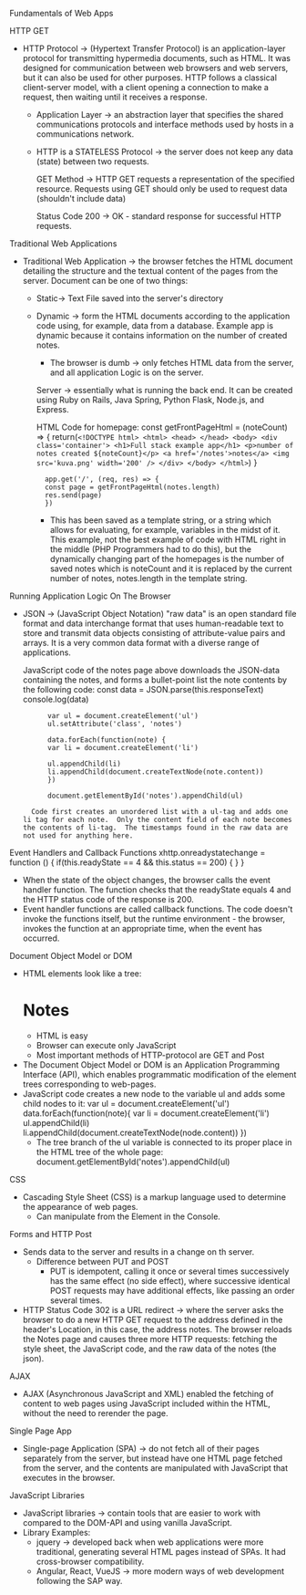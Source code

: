 Fundamentals of Web Apps

HTTP GET
- HTTP Protocol -> (Hypertext Transfer Protocol) is an application-layer protocol for transmitting hypermedia documents, such as HTML.  It was designed for communication between web browsers and web servers, but it can also be used for other purposes.  HTTP follows a classical client-server model, with a client opening a connection to make a request, then waiting until it receives a response.
    - Application Layer -> an abstraction layer that specifies the shared communications protocols and interface methods used by hosts in a communications network.
    - HTTP is a STATELESS Protocol -> the server does not keep any data (state) between two requests.

        GET Method -> HTTP GET requests a representation of the specified resource.  Requests using GET should only be used to request data (shouldn't include data)

        Status Code 200 -> OK - standard response for successful HTTP requests.

Traditional Web Applications
- Traditional Web Application -> the browser fetches the HTML document detailing the structure and the textual content of the pages from the server. Document can be one of two things:
    - Static-> Text File saved into the server's directory
    - Dynamic -> form the HTML documents according to the application code using, for example, data from a database.  Example app is dynamic because it contains information on the number of created notes.
        - The browser is dumb -> only fetches HTML data from the server, and all application Logic is on the server.  

        Server -> essentially what is running the back end.  It can be created using Ruby on Rails, Java Spring, Python Flask, Node.js, and Express. 
        
        HTML Code for homepage:
            const getFrontPageHtml = (noteCount) => {
            return(`
                <!DOCTYPE html>
                <html>
                <head>
                </head>
                <body>
                    <div class='container'>
                    <h1>Full stack example app</h1>
                    <p>number of notes created ${noteCount}</p>
                    <a href='/notes'>notes</a>
                    <img src='kuva.png' width='200' />
                    </div>
                </body>
                </html>
            `)
            } 

            app.get('/', (req, res) => {
            const page = getFrontPageHtml(notes.length)
            res.send(page)
            })
        
         - This has been saved as a template string, or a string which allows for evaluating, for example, variables in the midst of it.  This example, not the best example of code with HTML right in the middle (PHP Programmers had to do this), but the dynamically changing part of the homepages is the number of saved notes which is noteCount and it is replaced by the current number of notes, notes.length in the template string.

Running Application Logic On The Browser
- JSON -> (JavaScript Object Notation) "raw data" is an open standard file format and data interchange format that uses human-readable text to store and transmit data objects consisting of attribute-value pairs and arrays.  It is a very common data format with a diverse range of applications.  

    JavaScript code of the notes page above downloads the JSON-data containing the notes, and forms a bullet-point list the note contents by the following code:
        const data = JSON.parse(this.responseText)
            console.log(data)

            var ul = document.createElement('ul')
            ul.setAttribute('class', 'notes')

            data.forEach(function(note) {
            var li = document.createElement('li')

            ul.appendChild(li)
            li.appendChild(document.createTextNode(note.content))
            })

            document.getElementById('notes').appendChild(ul)
        
        Code first creates an unordered list with a ul-tag and adds one li tag for each note.  Only the content field of each note becomes the contents of li-tag.  The timestamps found in the raw data are not used for anything here.

Event Handlers and Callback Functions
    xhttp.onreadystatechange = function () {
        if(this.readyState == 4 && this.status == 200) {
        }
    }
-  When the state of the object changes, the browser calls the event handler function.  The function checks that the readyState equals 4 and the HTTP status code of the response is 200.
-  Event handler functions are called callback functions.  The code doesn't invoke the functions itself, but the runtime environment - the browser, invokes the function at an appropriate time, when the event has occurred.

Document Object Model or DOM
- HTML elements look like a tree:
    <html>
        <body>
            <div class="container">
                <h1>Notes</h1>
            </div>
            <div id="notes">
                <ul class="notes">
                    <li>HTML is easy </li>
                    <li>Browser can execute only JavaScript</li>
                    <li>Most important methods of HTTP-protocol are GET and Post</li>
                </ul>
            </div>
        </body>
    </html>
- The Document Object Model or DOM is an Application Programming Interface (API), which enables programmatic modification of the element trees corresponding to web-pages.  
- JavaScript code creates a new node to the variable ul and adds some child nodes to it:
    var ul = document.createElement('ul')
    data.forEach(function(note){
        var li = document.createElement('li')
        ul.appendChild(li)
        li.appendChild(document.createTextNode(node.content))
    })
    - The tree branch of the ul variable is connected to its proper place in the HTML tree of the whole page:
        document.getElementById('notes').appendChild(ul)

CSS
- Cascading Style Sheet (CSS) is a markup language used to determine the appearance of web pages.
    - Can manipulate from the Element in the Console.

Forms and HTTP Post
- Sends data to the server and results in a change on th server.
    - Difference between PUT and POST
        - PUT is idempotent, calling it once or several times successively has the same effect (no side effect), where successive identical POST requests may have additional effects, like passing an order several times.
- HTTP Status Code 302 is a URL redirect -> where the server asks the browser to do a new HTTP GET request to the address defined in the header's Location, in this case, the address notes.  The browser reloads the Notes page and causes three more HTTP requests: fetching the style sheet, the JavaScript code, and the raw data of the notes (the json).

AJAX
- AJAX (Asynchronous JavaScript and XML) enabled the fetching of content to web pages using JavaScript included within the HTML, without the need to rerender the page.

Single Page App
- Single-page Application (SPA) -> do not fetch all of their pages separately from the server, but instead have one HTML page fetched from the server, and the contents are manipulated with JavaScript that executes in the browser.

JavaScript Libraries
- JavaScript libraries -> contain tools that are easier to work with compared to the DOM-API and using vanilla JavaScript.
- Library Examples:
    - jquery -> developed back when web applications were more traditional, generating several HTML pages instead of SPAs.  It had cross-browser compatibility. 
    - Angular, React, VueJS -> more modern ways of web development following the SAP way.
